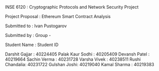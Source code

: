 INSE 6120 : Cryptographic Protocols and Network Security Project

Project Proposal : Ethereum Smart Contract Analysis

Submitted to : Ivan Pustogarov

Submitted by : Group - 

Student Name : Student ID

Darshit Gajjar : 40224405
Palak Kaur Sodhi : 40205409
Devansh Patel : 40219664
Sachin Verma : 40231728
Varsha Vivek : 40238511
Rushi Chandalia: 40231722
Gulshan Joshi: 40219040
Kamal Sharma : 40219383
